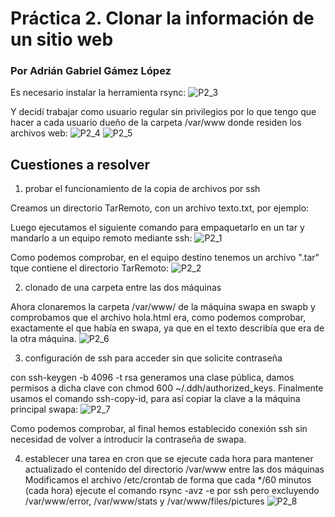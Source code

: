 # Práctica 2. Clonar la información de un sitio web #
### Por Adrián Gabriel Gámez López ###

Es necesario instalar la herramienta rsync:
![P2_3](../imagenes/p2_3.png)

Y decidí trabajar como usuario regular sin privilegios por lo que tengo que hacer a cada usuario dueño de la carpeta /var/www donde residen los archivos web:
![P2_4](../imagenes/p2_4.png)
![P2_5](../imagenes/p2_5.png)

## Cuestiones a resolver ##

1. probar el funcionamiento de la copia de archivos por ssh

Creamos un directorio TarRemoto, con un archivo texto.txt, por ejemplo:

Luego ejecutamos el siguiente comando para empaquetarlo en un tar y mandarlo a un equipo remoto mediante ssh:
![P2_1](../imagenes/p2_1.png)

Como podemos comprobar, en el equipo destino tenemos un archivo ".tar" tque contiene el directorio TarRemoto:
![P2_2](../imagenes/p2_2.png)

2. clonado de una carpeta entre las dos máquinas

Ahora clonaremos la carpeta /var/www/ de la máquina swapa en swapb y comprobamos que el archivo hola.html era, como podemos comprobar, exactamente el que había en swapa, ya que en el texto describía que era de la otra máquina.
![P2_6](../imagenes/p2_6.png)

3. configuración de ssh para acceder sin que solicite contraseña

con ssh-keygen -b 4096 -t rsa generamos una clase pública, damos permisos a dicha clave con chmod 600 ~/.ddh/authorized_keys.
Finalmente usamos el comando ssh-copy-id, para así copiar la clave a la máquina principal swapa: 
![P2_7](../imagenes/p2_7.png)

Como podemos comprobar, al final hemos establecido conexión ssh sin necesidad de volver a introducir la contraseña de swapa.

4. establecer una tarea en cron que se ejecute cada hora para mantener actualizado el contenido del directorio /var/www entre las dos máquinas 
Modificamos el archivo /etc/crontab de forma que cada */60 minutos (cada hora) ejecute el comando rsync -avz -e por ssh pero excluyendo /var/www/error, /var/www/stats y /var/www/files/pictures
![P2_8](../imagenes/p2_8.png)